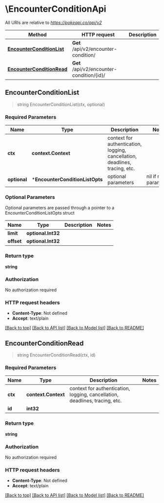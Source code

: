 # \EncounterConditionApi

All URIs are relative to *https://pokeapi.co/api/v2*

Method | HTTP request | Description
------------- | ------------- | -------------
[**EncounterConditionList**](EncounterConditionApi.md#EncounterConditionList) | **Get** /api/v2/encounter-condition/ | 
[**EncounterConditionRead**](EncounterConditionApi.md#EncounterConditionRead) | **Get** /api/v2/encounter-condition/{id}/ | 



## EncounterConditionList

> string EncounterConditionList(ctx, optional)



### Required Parameters


Name | Type | Description  | Notes
------------- | ------------- | ------------- | -------------
**ctx** | **context.Context** | context for authentication, logging, cancellation, deadlines, tracing, etc.
 **optional** | ***EncounterConditionListOpts** | optional parameters | nil if no parameters

### Optional Parameters

Optional parameters are passed through a pointer to a EncounterConditionListOpts struct


Name | Type | Description  | Notes
------------- | ------------- | ------------- | -------------
 **limit** | **optional.Int32**|  | 
 **offset** | **optional.Int32**|  | 

### Return type

**string**

### Authorization

No authorization required

### HTTP request headers

- **Content-Type**: Not defined
- **Accept**: text/plain

[[Back to top]](#) [[Back to API list]](../README.md#documentation-for-api-endpoints)
[[Back to Model list]](../README.md#documentation-for-models)
[[Back to README]](../README.md)


## EncounterConditionRead

> string EncounterConditionRead(ctx, id)



### Required Parameters


Name | Type | Description  | Notes
------------- | ------------- | ------------- | -------------
**ctx** | **context.Context** | context for authentication, logging, cancellation, deadlines, tracing, etc.
**id** | **int32**|  | 

### Return type

**string**

### Authorization

No authorization required

### HTTP request headers

- **Content-Type**: Not defined
- **Accept**: text/plain

[[Back to top]](#) [[Back to API list]](../README.md#documentation-for-api-endpoints)
[[Back to Model list]](../README.md#documentation-for-models)
[[Back to README]](../README.md)

